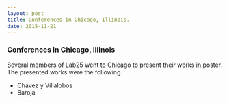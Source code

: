 ```yaml
---
layout: post
title: Conferences in Chicago, Illinois. 
date: 2015-11-21
---
```


### Conferences in Chicago, Illinois

Several members of Lab25 went to Chicago to present their works in poster. The presented works were the following. 

- Chávez y Villalobos
- Baroja

